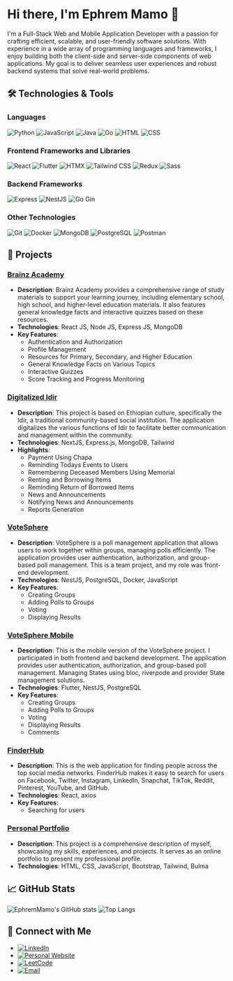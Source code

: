 # Hi there, I'm Ephrem Mamo 👋

I'm a Full-Stack Web and Mobile Application Developer with a passion for crafting efficient, scalable, and user-friendly software solutions. With experience in a wide array of programming languages and frameworks, I enjoy building both the client-side and server-side components of web applications. My goal is to deliver seamless user experiences and robust backend systems that solve real-world problems.

## 🛠 Technologies & Tools

### Languages
![Python](https://img.shields.io/badge/-Python-3776AB?style=flat&logo=python&logoColor=white)
![JavaScript](https://img.shields.io/badge/-JavaScript-F7DF1E?style=flat&logo=javascript&logoColor=black)
![Java](https://img.shields.io/badge/-Java-007396?style=flat&logo=java&logoColor=white)
![Go](https://img.shields.io/badge/-Go-00ADD8?style=flat&logo=go&logoColor=white)
![HTML](https://img.shields.io/badge/-HTML5-E34F26?style=flat&logo=html5&logoColor=white)
![CSS](https://img.shields.io/badge/-CSS3-1572B6?style=flat&logo=css3&logoColor=white)

### Frontend Frameworks and Libraries
![React](https://img.shields.io/badge/-React-61DAFB?style=flat&logo=react&logoColor=black)
![Flutter](https://img.shields.io/badge/-Flutter-02569B?style=flat&logo=flutter&logoColor=white)
![HTMX](https://img.shields.io/badge/-HTMX-5D6D7E?style=flat)
![Tailwind CSS](https://img.shields.io/badge/-Tailwind%20CSS-38B2AC?style=flat&logo=tailwind-css&logoColor=white)
![Redux](https://img.shields.io/badge/-Redux-764ABC?style=flat&logo=redux&logoColor=white)
![Sass](https://img.shields.io/badge/-Sass-CC6699?style=flat&logo=sass&logoColor=white)


### Backend Frameworks
![Express](https://img.shields.io/badge/-Express-000000?style=flat&logo=express&logoColor=white)
![NestJS](https://img.shields.io/badge/-NestJS-E0234E?style=flat&logo=nestjs&logoColor=white)
![Go Gin](https://img.shields.io/badge/-Go%20Gin-00ADD8?style=flat&logo=go&logoColor=white)

### Other Technologies
![Git](https://img.shields.io/badge/-Git-F05032?style=flat&logo=git&logoColor=white)
![Docker](https://img.shields.io/badge/-Docker-2496ED?style=flat&logo=docker&logoColor=white)
![MongoDB](https://img.shields.io/badge/-MongoDB-47A248?style=flat&logo=mongodb&logoColor=white)
![PostgreSQL](https://img.shields.io/badge/-PostgreSQL-336791?style=flat&logo=postgresql&logoColor=white)
![Postman](https://img.shields.io/badge/-Postman-FF6C37?style=flat&logo=postman&logoColor=white)

## 🚀 Projects

### [Brainz Academy](https://brainz-academy.vercel.app/)
- **Description**: Brainz Academy provides a comprehensive range of study materials to support your learning journey, including elementary school, high school, and higher-level education materials. It also features general knowledge facts and interactive quizzes based on these resources.
- **Technologies**: React JS, Node JS, Express JS, MongoDB
- **Key Features**:
  - Authentication and Authorization
  - Profile Management
  - Resources for Primary, Secondary, and Higher Education
  - General Knowledge Facts on Various Topics
  - Interactive Quizzes
  - Score Tracking and Progress Monitoring

### [Digitalized Idir](https://github.com/Efamamo/DigitalizedIdir)
- **Description**: This project is based on Ethiopian culture, specifically the Idir, a traditional community-based social institution. The application digitalizes the various functions of Idir to facilitate better communication and management within the community.
- **Technologies**: NextJS, Express.js, MongoDB, Tailwind
- **Highlights**:
  - Payment Using Chapa
  - Reminding Todays Events to Users
  - Remembering Deceased Members Using Memorial
  - Renting and Borrowing Items
  - Reminding Return of Borrowed Items
  - News and Announcements
  - Notifying News and Announcements
  - Reports Generation

### [VoteSphere](https://github.com/beka-birhanu/VoteSphere--class)
- **Description**: VoteSphere is a poll management application that allows users to work together within groups, managing polls efficiently. The application provides user authentication, authorization, and group-based poll management. This is a team project, and my role was front-end development.
- **Technologies**: NestJS, PostgreSQL, Docker, JavaScript
- **Key Features**:
  - Creating Groups
  - Adding Polls to Groups
  - Voting
  - Displaying Results

### [VoteSphere Mobile](https://github.com/Efamamo/VoteSphereBloc)
- **Description**: This is the mobile version of the VoteSphere project. I participated in both frontend and backend development. The application provides user authentication, authorization, and group-based poll management. Managing States using bloc, riverpode and provider State management solutions.
- **Technologies**: Flutter, NestJS, PostgreSQL
- **Key Features**:
  - Creating Groups
  - Adding Polls to Groups
  - Voting
  - Displaying Results
  - Comments

### [FinderHub](https://finder-hub-efa.vercel.app/)
- **Description**: This is the web application for finding people across the top social media networks. FinderHub makes it easy to search for users on Facebook, Twitter, Instagram, LinkedIn, Snapchat, TikTok, Reddit, Pinterest, YouTube, and GitHub.
- **Technologies**: React, axios
- **Key Features**:
  - Searching for users

### [Personal Portfolio](https://efamamo.github.io/UGR-1504-14-html-css-javascript/)
- **Description**: This project is a comprehensive description of myself, showcasing my skills, experiences, and projects. It serves as an online portfolio to present my professional profile.
- **Technologies**: HTML, CSS, JavaScript, Bootstrap, Tailwind, Bulma

## 📈 GitHub Stats
![EphremMamo's GitHub stats](https://github-readme-stats.vercel.app/api?username=Efamamo&show_icons=true&theme=radical)
![Top Langs](https://github-readme-stats.vercel.app/api/top-langs/?username=Efamamo&layout=compact)

## 🔗 Connect with Me
- [![LinkedIn](https://img.shields.io/badge/-LinkedIn-0A66C2?style=flat&logo=linkedin&logoColor=white)](https://www.linkedin.com/in/ephrem-mamo/)
- [![Personal Website](https://img.shields.io/badge/-Website-000000?style=flat&logo=aboutdotme&logoColor=white)](https://efamamo.github.io/UGR-1504-14-html-css-javascript/)
- [![LeetCode](https://img.shields.io/badge/-LeetCode-FFA116?style=flat&logo=leetcode&logoColor=white)](https://leetcode.com/u/ephrem_mamo/)
- [![Email](https://img.shields.io/badge/-Email-D14836?style=flat&logo=gmail&logoColor=white)](mailto:ephremmamo555@gmail.com)
